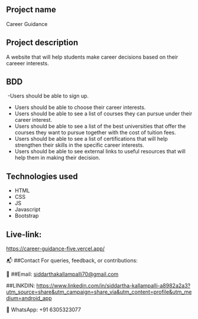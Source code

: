 ## Project name
Career Guidance
​
## Project description
A website that will help students make career decisions based on their careeer interests. 
  
## BDD
    
​ -Users should be able to sign up.
 - Users should be able to choose their career interests. 
 - Users should be able to see  a list of courses they can pursue under their career interest. 
 - Users should be able to see a  list of  the best universities that offer the courses they want to pursue together with the cost of tuition fees.
 - Users should be able to see a list of certifications that will help strengthen their skills in the specific career interests. 
 - Users should be able to see external links to  useful resources that will help them in making their decision. 
​
## Technologies used
 - HTML
 - CSS
 - JS
 - Javascript
 - Bootstrap

## Live-link:
https://career-guidance-five.vercel.app/


📬 ##Contact
   For queries, feedback, or contributions:

 📧 ##Email:
    siddarthakallampalli70@gmail.com

##LINKDIN:
   https://www.linkedin.com/in/siddartha-kallampalli-a8982a2a3?utm_source=share&utm_campaign=share_via&utm_content=profile&utm_medium=android_app

   💬 WhatsApp: +91 6305323077


